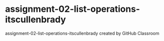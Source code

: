 # assignment-02-list-operations-itscullenbrady
assignment-02-list-operations-itscullenbrady created by GitHub Classroom
